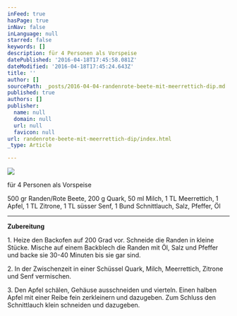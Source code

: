 ```yaml
---
inFeed: true
hasPage: true
inNav: false
inLanguage: null
starred: false
keywords: []
description: für 4 Personen als Vorspeise
datePublished: '2016-04-18T17:45:58.081Z'
dateModified: '2016-04-18T17:45:24.643Z'
title: ''
author: []
sourcePath: _posts/2016-04-04-randenrote-beete-mit-meerrettich-dip.md
published: true
authors: []
publisher:
  name: null
  domain: null
  url: null
  favicon: null
url: randenrote-beete-mit-meerrettich-dip/index.html
_type: Article

---
```

![](https://the-grid-user-content.s3-us-west-2.amazonaws.com/ff33f9a5-a441-4500-bcab-675729a1d2e3.jpg)

für 4 Personen als Vorspeise

500 gr Randen/Rote Beete, 200 g Quark, 50 ml Milch, 1 TL Meerrettich, 1 Apfel, 1 TL Zitrone, 1 TL süsser Senf, 1 Bund Schnittlauch, Salz, Pfeffer, Öl

****

**Zubereitung**

1\. Heize den Backofen auf 200 Grad vor. Schneide die Randen in kleine Stücke. Mische auf einem Backblech die Randen mit Öl, Salz und Pfeffer und backe sie 30-40 Minuten bis sie gar sind.

2\. In der Zwischenzeit in einer Schüssel Quark, Milch, Meerrettich, Zitrone und Senf vermischen. 

3\. Den Apfel schälen, Gehäuse ausschneiden und vierteln. Einen halben Apfel mit einer Reibe fein zerkleinern und dazugeben. Zum Schluss den Schnittlauch klein schneiden und dazugeben.